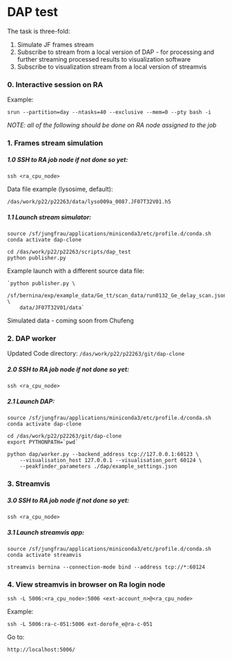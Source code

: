 # DAP test

The task is three-fold:

1. Simulate JF frames stream
2. Subscribe to stream from a local version of DAP - for processing 
and further streaming processed results to visualization software 
3. Subscribe to visualization stream from a local version of streamvis

### 0. Interactive session on RA
  Example:
```
srun --partition=day --ntasks=40 --exclusive --mem=0 --pty bash -i
```

*NOTE: all of the following should be done on RA node assigned to the job*

### 1. Frames stream simulation
##### 1.0 SSH to RA job node if not done so yet:
`ssh <ra_cpu_node>`

Data file example (lysosime, default):
```
/das/work/p22/p22263/data/lyso009a_0087.JF07T32V01.h5
```

##### 1.1 Launch stream simulator:
```
source /sf/jungfrau/applications/miniconda3/etc/profile.d/conda.sh
conda activate dap-clone

cd /das/work/p22/p22263/scripts/dap_test
python publisher.py
```

Example launch with a different source data file:
```
`python publisher.py \
    /sf/bernina/exp/example_data/Ge_tt/scan_data/run0132_Ge_delay_scan.json_step0000.JF07T32V01.h5 \
    data/JF07T32V01/data`
```

Simulated data - coming soon from Chufeng

### 2. DAP worker

Updated Code directory: `/das/work/p22/p22263/git/dap-clone`


##### 2.0 SSH to RA job node if not done so yet:
`ssh <ra_cpu_node>`

##### 2.1 Launch DAP:
```
source /sf/jungfrau/applications/miniconda3/etc/profile.d/conda.sh
conda activate dap-clone

cd /das/work/p22/p22263/git/dap-clone
export PYTHONPATH=`pwd` 
        
python dap/worker.py --backend_address tcp://127.0.0.1:60123 \         
    --visualisation_host 127.0.0.1 --visualisation_port 60124 \         
    --peakfinder_parameters ./dap/example_settings.json
```

### 3. Streamvis

##### 3.0 SSH to RA job node if not done so yet:
`ssh <ra_cpu_node>`

##### 3.1 Launch streamvis app:

```
source /sf/jungfrau/applications/miniconda3/etc/profile.d/conda.sh
conda activate streamvis

streamvis bernina --connection-mode bind --address tcp://*:60124
```

### 4. View streamvis in browser on Ra login node 
```
ssh -L 5006:<ra_cpu_node>:5006 <ext-account_n>@<ra_cpu_node>
```

Example:
```
ssh -L 5006:ra-c-051:5006 ext-dorofe_e@ra-c-051
```

Go to:

`http://localhost:5006/`

